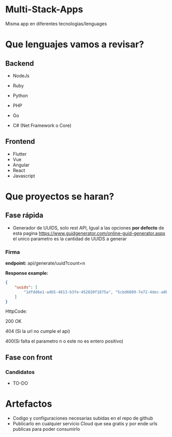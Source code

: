 # Multi-Stack-Apps
Misma app en diferentes tecnologias/lenguages

# Que lenguajes vamos a revisar?



## Backend

* NodeJs

* Ruby

* Python

* PHP

* Go

* C# (Net Framework o Core)

  

## Frontend

* Flutter
* Vue
* Angular
* React
* Javascript



# Que proyectos se haran?



## Fase rápida

* Generador de UUIDS, solo rest API, Igual a las opciones **por defecto** de esta pagina https://www.guidgenerator.com/online-guid-generator.aspx el unico parametro es la cantidad de UUIDS a generar

### Firma

**endpoint:** api/generate/uuid?count=n

**Response example:** 

```json
{
    "uuids": [
        "1dfdd6e1-adb5-4813-b3fe-452020f1875a", "5cbd6089-7e72-4dec-a8ba-fc7cb2b9ac17"
    ]
}
```

HttpCode: 

200 OK

404 (Si la url no cumple el api)

400(Si falta el parametro n o este no es entero positivo)



## Fase con front

### Candidatos

* TO-DO



# Artefactos

* Codigo y configuraciones necesarias subidas en el repo de github
* Publicarlo en cualquier servicio Cloud que sea gratis y por ende urls publicas para poder consumirlo
